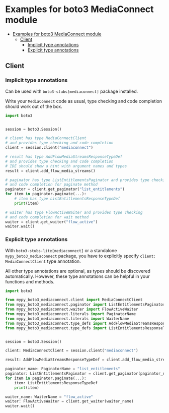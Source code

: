 <a id="examples-for-boto3-mediaconnect-module"></a>

# Examples for boto3 MediaConnect module

- [Examples for boto3 MediaConnect module](#examples-for-boto3-mediaconnect-module)
  - [Client](#client)
    - [Implicit type annotations](#implicit-type-annotations)
    - [Explicit type annotations](#explicit-type-annotations)

<a id="client"></a>

## Client

<a id="implicit-type-annotations"></a>

### Implicit type annotations

Can be used with `boto3-stubs[mediaconnect]` package installed.

Write your `MediaConnect` code as usual, type checking and code completion
should work out of the box.

```python
import boto3


session = boto3.Session()

# client has type MediaConnectClient
# and provides type checking and code completion
client = session.client("mediaconnect")

# result has type AddFlowMediaStreamsResponseTypeDef
# and provides type checking and code completion
# IDE should show a hint with argument names and types
result = client.add_flow_media_streams()

# paginator has type ListEntitlementsPaginator and provides type checking
# and code completion for paginate method
paginator = client.get_paginator("list_entitlements")
for item in paginator.paginate(...):
    # item has type ListEntitlementsResponseTypeDef
    print(item)

# waiter has type FlowActiveWaiter and provides type checking
# and code completion for wait method
waiter = client.get_waiter("flow_active")
waiter.wait()
```

<a id="explicit-type-annotations"></a>

### Explicit type annotations

With `boto3-stubs-lite[mediaconnect]` or a standalone `mypy_boto3_mediaconnect`
package, you have to explicitly specify `client: MediaConnectClient` type
annotation.

All other type annotations are optional, as types should be discovered
automatically. However, these type annotations can be helpful in your functions
and methods.

```python
import boto3

from mypy_boto3_mediaconnect.client import MediaConnectClient
from mypy_boto3_mediaconnect.paginator import ListEntitlementsPaginator
from mypy_boto3_mediaconnect.waiter import FlowActiveWaiter
from mypy_boto3_mediaconnect.literals import PaginatorName
from mypy_boto3_mediaconnect.literals import WaiterName
from mypy_boto3_mediaconnect.type_defs import AddFlowMediaStreamsResponseTypeDef
from mypy_boto3_mediaconnect.type_defs import ListEntitlementsResponseTypeDef


session = boto3.Session()

client: MediaConnectClient = session.client("mediaconnect")

result: AddFlowMediaStreamsResponseTypeDef = client.add_flow_media_streams()

paginator_name: PaginatorName = "list_entitlements"
paginator: ListEntitlementsPaginator = client.get_paginator(paginator_name)
for item in paginator.paginate(...):
    item: ListEntitlementsResponseTypeDef
    print(item)

waiter_name: WaiterName = "flow_active"
waiter: FlowActiveWaiter = client.get_waiter(waiter_name)
waiter.wait()
```
